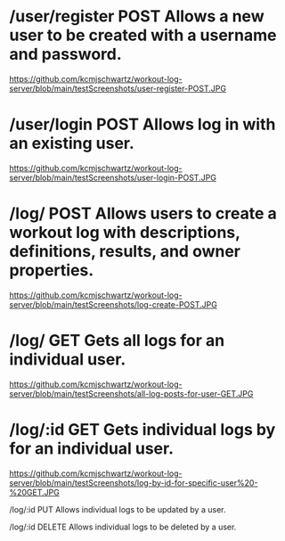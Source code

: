 

# /user/register	POST	Allows a new user to be created with a username and password.
https://github.com/kcmjschwartz/workout-log-server/blob/main/testScreenshots/user-register-POST.JPG

# /user/login	POST	Allows log in with an existing user.
https://github.com/kcmjschwartz/workout-log-server/blob/main/testScreenshots/user-login-POST.JPG

# /log/	POST	Allows users to create a workout log with descriptions, definitions, results, and owner properties.
https://github.com/kcmjschwartz/workout-log-server/blob/main/testScreenshots/log-create-POST.JPG

# /log/	GET	Gets all logs for an individual user.
https://github.com/kcmjschwartz/workout-log-server/blob/main/testScreenshots/all-log-posts-for-user-GET.JPG

# /log/:id	GET	Gets individual logs by  for an individual user.
https://github.com/kcmjschwartz/workout-log-server/blob/main/testScreenshots/log-by-id-for-specific-user%20-%20GET.JPG

/log/:id	PUT	Allows individual logs to be updated by a user.


/log/:id	DELETE	Allows individual logs to be deleted by a user.





